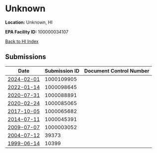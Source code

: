 # Unknown

**Location:** Unknown, HI

**EPA Facility ID:** 100000034107

[Back to HI Index](../../index.md)

## Submissions

| Date | Submission ID | Document Control Number |
|------|--------------|-------------------------|
| [2024-02-01](submissions/1000109905.md) | 1000109905 |  |
| [2022-01-14](submissions/1000098645.md) | 1000098645 |  |
| [2020-07-31](submissions/1000088891.md) | 1000088891 |  |
| [2020-02-24](submissions/1000085065.md) | 1000085065 |  |
| [2017-10-05](submissions/1000065682.md) | 1000065682 |  |
| [2014-07-11](submissions/1000045391.md) | 1000045391 |  |
| [2009-07-07](submissions/1000003052.md) | 1000003052 |  |
| [2004-07-12](submissions/39373.md) | 39373 |  |
| [1999-06-14](submissions/10399.md) | 10399 |  |
